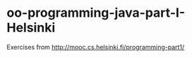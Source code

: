 oo-programming-java-part-I-Helsinki
===================================
Exercises from http://mooc.cs.helsinki.fi/programming-part1/
